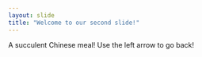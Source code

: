 ```yaml
---
layout: slide
title: "Welcome to our second slide!"
---
```

A succulent Chinese meal!
Use the left arrow to go back!
